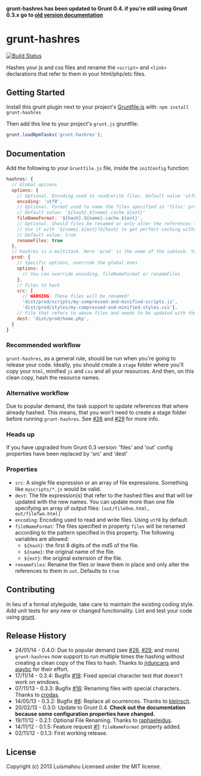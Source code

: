 #### grunt-hashres has been updated to Grunt 0.4. if you're still using Grunt 0.3.x go to [old version documentation](https://github.com/Luismahou/grunt-hashres/blob/master/grunt-0.3-README.md)

# grunt-hashres

[![Build Status](https://api.travis-ci.org/Luismahou/grunt-hashres.png)](https://travis-ci.org/Luismahou/grunt-hashres)

Hashes your js and css files and rename the ```<script>``` and ```<link>``` declarations that refer to them in your html/php/etc files.

## Getting Started
Install this grunt plugin next to your project's [Gruntfile.js][getting_started] with: `npm install grunt-hashres`

Then add this line to your project's `grunt.js` gruntfile:

```js
grunt.loadNpmTasks('grunt-hashres');
```

[grunt]: http://gruntjs.com/
[getting_started]: https://github.com/gruntjs/grunt/blob/master/docs/getting_started.md

## Documentation
Add the following to your ```Gruntfile.js``` file, inside the ```initConfig``` function:

```js
hashres: {
  // Global options
  options: {
    // Optional. Encoding used to read/write files. Default value 'utf8'
    encoding: 'utf8',
    // Optional. Format used to name the files specified in 'files' property.
    // Default value: '${hash}.${name}.cache.${ext}'
    fileNameFormat: '${hash}.${name}.cache.${ext}',
    // Optional. Should files be renamed or only alter the references to the files
    // Use it with '${name}.${ext}?${hash} to get perfect caching without renaming your files
    // Default value: true
    renameFiles: true
  },
  // hashres is a multitask. Here 'prod' is the name of the subtask. You can have as many as you want.
  prod: {
    // Specific options, override the global ones
    options: {
      // You can override encoding, fileNameFormat or renameFiles
    },
    // Files to hash
    src: [
      // WARNING: These files will be renamed!
      'dist/prod/scripts/my-compressed-and-minified-scripts.js',
      'dist/prod/styles/my-compressed-and-minified-styles.css'],
    // File that refers to above files and needs to be updated with the hashed name
    dest: 'dist/prod/home.php',
  }
}
```

### Recommended workflow
```grunt-hashres```, as a general rule, should be run when you're going to release your code. Ideally, you should create a ```stage``` folder where you'll copy your ```html```, minified ```js``` and ```css``` and all your resources. And then, on this clean copy, hash the resource names.

### Alternative workflow
Due to popular demand, the task support to update references that where already hashed. This means, that you won't need to create a stage folder before running ```grunt-hashres```. See [#26](https://github.com/Luismahou/grunt-hashres/issues/26) and [#29](https://github.com/Luismahou/grunt-hashres/issues/29) for more info.

### Heads up
If you have upgraded from Grunt 0.3 version: 'files' and 'out' config properties have been replaced by 'src' and 'dest'

### Properties
* ```src```: A single file expression or an array of file expressions.
Something like ```myscripts/*.js``` would be valid.
* ```dest```: The file expression(s) that refer to the hashed files and that will be updated with the new names.
You can update more than one file specifying an array of output files: ```[out/fileOne.html, out/fileTwo.html]```
* ```encoding```: Encoding used to read and write files. Using ```utf8``` by default.
* ```fileNameFormat```: The files specified in property ```files``` will be renamed
according to the pattern specified in this property. The following variables are allowed:
  * ```${hash}```: the first 8 digits of the md5 of the file.
  * ```${name}```: the original name of the file.
  * ```${ext}```: the original extension of the file.
* ```renameFiles```: Rename the files or leave them in place and only alter the references to them in ```out```. Defaults to ```true```

## Contributing
In lieu of a formal styleguide, take care to maintain the existing coding style.
Add unit tests for any new or changed functionality. Lint and test your code using [grunt][grunt].

## Release History
* 24/01/14 - 0.4.0: Due to popular demand (see [#26](https://github.com/Luismahou/grunt-hashres/issues/26), [#29](https://github.com/Luismahou/grunt-hashres/issues/29), and more) ```grunt-hashres``` now support to run multiple times the hashing without creating a clean copy of the files to hash. Thanks to [jrduncans](https://github.com/jrduncans) and [ajaybc](https://github.com/ajaybc) for their effort.
* 17/11/14 - 0.3.4: Bugfix [#18](https://github.com/Luismahou/grunt-hashres/pull/18): Fixed special character test that doesn't work on windows.
* 07/11/13 - 0.3.3: Bugfix [#16](https://github.com/Luismahou/grunt-hashres/pull/16): Renaming files with special characters. Thanks to [crodas](https://github.com/crodas).
* 14/05/13 - 0.3.2: Bugfix [#8](https://github.com/Luismahou/grunt-hashres/pull/8): Replace all ocurrences. Thanks to [kleinsch](https://github.com/kleinsch).
* 20/02/13 - 0.3.0: Update to Grunt 0.4. **Check out the documentation because some configuration properties have changed.**
* 19/11/12 - 0.2.1: Optional File Renaming. Thanks to [raphaeleidus](https://github.com/raphaeleidus).
* 14/11/12 - 0.1.5: Feature request [#1](https://github.com/Luismahou/grunt-hashres/issues/1): ```fileNameFormat``` property added.
* 02/11/12 - 0.1.3: First working release.

## License
Copyright (c) 2013 Luismahou
Licensed under the MIT license.
